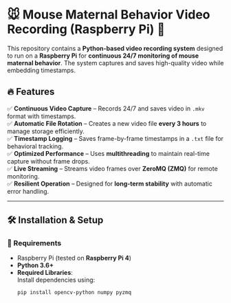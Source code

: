 # 🐭 Mouse Maternal Behavior Video Recording (Raspberry Pi) 🎥  

This repository contains a **Python-based video recording system** designed to run on a **Raspberry Pi** for **continuous 24/7 monitoring of mouse maternal behavior**. The system captures and saves high-quality video while embedding timestamps.

## 🔥 Features  
✅ **Continuous Video Capture** – Records 24/7 and saves video in `.mkv` format with timestamps.  
✅ **Automatic File Rotation** – Creates a new video file **every 3 hours** to manage storage efficiently.  
✅ **Timestamp Logging** – Saves frame-by-frame timestamps in a `.txt` file for behavioral tracking.  
✅ **Optimized Performance** – Uses **multithreading** to maintain real-time capture without frame drops.  
✅ **Live Streaming** – Streams video frames over **ZeroMQ (ZMQ)** for remote monitoring.  
✅ **Resilient Operation** – Designed for **long-term stability** with automatic error handling.  

---

## 🛠 Installation & Setup  

### **📌 Requirements**
- Raspberry Pi (tested on **Raspberry Pi 4**)
- **Python 3.6+**
- **Required Libraries**:  
  Install dependencies using:
  ```bash
  pip install opencv-python numpy pyzmq
